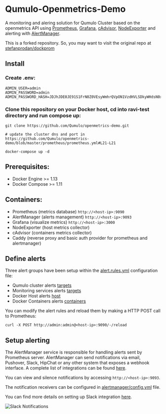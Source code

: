 Qumulo-Openmetrics-Demo
========

A monitoring and alering solution for Qumulo Cluster based on the openmetrics API using [Prometheus](https://prometheus.io/), [Grafana](http://grafana.org/), [cAdvisor](https://github.com/google/cadvisor),
[NodeExporter](https://github.com/prometheus/node_exporter) and alerting with [AlertManager](https://github.com/prometheus/alertmanager).  

This is a forked repository. So, you may want to visit the original repo at [stefanprodan/dockprom](https://github.com/stefanprodan/dockprom)

## Install


### Create .env:
```
ADMIN_USER=admin  
ADMIN_PASSWORD=admin
ADMIN_PASSWORD_HASH=JDJhJDE0JE91S1FrN0Z0VEsyWmhrQVpON1VzdHVLSDkyWHdsN0xNbEZYdnNIZm1pb2d1blg4Y09mL0ZP

```

### Clone this repository on your Docker host, cd into ravi-test directory and run compose up:

```
git clone https://github.com/Qumulo/openmetrics-demo.git

# update the cluster dns and port in https://github.com/Qumulo/openmetrics-demo/blob/master/prometheus/prometheus.yml#L21-L21

docker-compose up -d
```

## Prerequisites:

* Docker Engine >= 1.13
* Docker Compose >= 1.11

## Containers:

* Prometheus (metrics database) `http://<host-ip>:9090`
* AlertManager (alerts management) `http://<host-ip>:9093`
* Grafana (visualize metrics) `http://<host-ip>:3000`
* NodeExporter (host metrics collector)
* cAdvisor (containers metrics collector)
* Caddy (reverse proxy and basic auth provider for prometheus and alertmanager)


## Define alerts

Three alert groups have been setup within the [alert.rules.yml](https://github.com/Qumulo/ravi-test/blob/master/prometheus/alert.rules.yml) configuration file:

* Qumulo cluster alerts [targets](https://github.com/Qumulo/ravi-test/blob/master/prometheus/alert.rules#L4-L29)
* Monitoring services alerts [targets](https://github.com/Qumulo/ravi-test/blob/master/prometheus/alert.rules#L31-40)
* Docker Host alerts [host](https://github.com/Qumulo/ravi-test/blob/master/prometheus/alert.rules#L44-L69)
* Docker Containers alerts [containers](https://github.com/Qumulo/ravi-test/blob/master/prometheus/alert.rules#L73-L98)

You can modify the alert rules and reload them by making a HTTP POST call to Prometheus:

```
curl -X POST http://admin:admin@<host-ip>:9090/-/reload
```

## Setup alerting

The AlertManager service is responsible for handling alerts sent by Prometheus server.
AlertManager can send notifications via email, Pushover, Slack, HipChat or any other system that exposes a webhook interface.
A complete list of integrations can be found [here](https://prometheus.io/docs/alerting/configuration).

You can view and silence notifications by accessing `http://<host-ip>:9093`.

The notification receivers can be configured in [alertmanager/config.yml](https://github.com/Qumulo/ravi-test/blob/master/alertmanager/config.yml) file.

You can find more details on setting up Slack integration [here](http://www.robustperception.io/using-slack-with-the-alertmanager/).

![Slack Notifications](https://raw.githubusercontent.com/Qumulo/ravi-test/master/screens/Slack_Notifications.png)